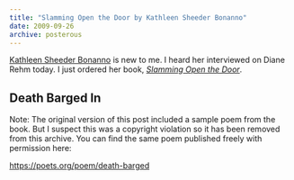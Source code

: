 ```yaml
---
title: "Slamming Open the Door by Kathleen Sheeder Bonanno"
date: 2009-09-26
archive: posterous
---
```


[Kathleen Sheeder Bonanno][poet] is new to me. I heard her interviewed on Diane Rehm today. I just ordered her book, *[Slamming Open the Door][book]*.

[poet]: https://poets.org/poet/kathleen-sheeder-bonanno
[book]: https://www.alicejamesbooks.org/bookstore/slamming-open-the-door

## Death Barged In

<aside class="note">
Note: The original version of this post included a sample poem from the book. But I suspect this was a copyright violation so it has been removed from this archive. You can find the same poem published freely with permission here:

<a href="https://poets.org/poem/death-barged">https://poets.org/poem/death-barged</a>
</aside>



